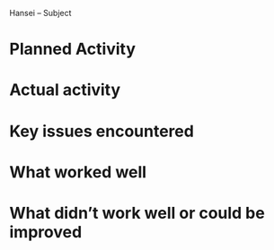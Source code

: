 Hansei – Subject

# Planned Activity


# Actual activity


# Key issues encountered


# What worked well


# What didn’t work well or could be improved 

